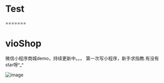 # Test
=======
# vioShop
微信小程序商城demo，持续更新中。。。
第一次写小程序，新手求指教.有没有star呀^_^

![image](https://github.com/Yxiaogg/vio_shop/blob/master/111.png)
